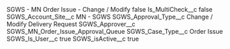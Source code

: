 <?xml version="1.0" encoding="UTF-8"?>
<CustomMetadata xmlns="http://soap.sforce.com/2006/04/metadata" xmlns:xsi="http://www.w3.org/2001/XMLSchema-instance" xmlns:xsd="http://www.w3.org/2001/XMLSchema">
    <label>SGWS - MN Order Issue - Change / Modify</label>
    <protected>false</protected>
    <values>
        <field>Is_MultiCheck__c</field>
        <value xsi:type="xsd:boolean">false</value>
    </values>
    <values>
        <field>SGWS_Account_Site__c</field>
        <value xsi:type="xsd:string">MN - SGWS</value>
    </values>
    <values>
        <field>SGWS_Approval_Type__c</field>
        <value xsi:type="xsd:string">Change / Modify Delivery Request</value>
    </values>
    <values>
        <field>SGWS_Approver__c</field>
        <value xsi:type="xsd:string">SGWS_MN_Order_Issue_Approval_Queue</value>
    </values>
    <values>
        <field>SGWS_Case_Type__c</field>
        <value xsi:type="xsd:string">Order Issue</value>
    </values>
    <values>
        <field>SGWS_Is_User__c</field>
        <value xsi:type="xsd:boolean">true</value>
    </values>
    <values>
        <field>SGWS_isActive__c</field>
        <value xsi:type="xsd:boolean">true</value>
    </values>
</CustomMetadata>
